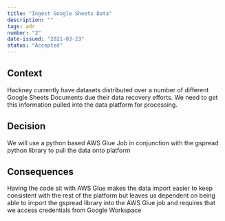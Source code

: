```yaml
---
title: "Ingest Google Sheets Data"
description: ""
tags: adr
number: "2"
date-issued: "2021-03-23"
status: "Accepted"
---
```


## Context

Hackney currently have datasets distributed over a number of different Google Sheets Documents due their data recovery
efforts. We need to get this information pulled into the data platform for processing.

## Decision

We will use a python based AWS Glue Job in conjunction with the gspread python library to pull the data onto platform

## Consequences

Having the code sit with AWS Glue makes the data import easier to keep consistent with the rest of the platform but
leaves us dependent on being able to import the gspread library into the AWS Glue job and requires that we access
credentials from Google Workspace
